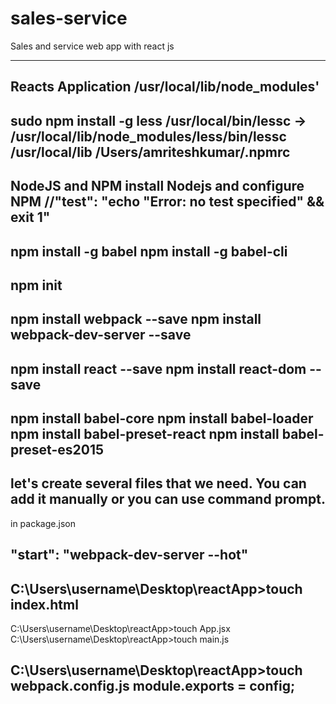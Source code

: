 # sales-service
Sales and service web app with react js

-------------------
Reacts Application
/usr/local/lib/node_modules'
------------------------------
sudo npm install -g less
/usr/local/bin/lessc -> /usr/local/lib/node_modules/less/bin/lessc
/usr/local/lib
 /Users/amriteshkumar/.npmrc
------------------------
NodeJS and NPM
install Nodejs and configure NPM 
//"test": "echo \"Error: no test specified\" && exit 1"
----------------------------------------------
npm install -g babel
npm install -g babel-cli
-----------------------------------------
npm init
---------------------------
npm install webpack --save
npm install webpack-dev-server --save
------------------------------------
npm install react --save
npm install react-dom --save
-----------------------------------
npm install babel-core
npm install babel-loader
npm install babel-preset-react
npm install babel-preset-es2015
-------------------------------------
let's create several files that we need. You can add it manually or you can use command prompt.
------------------------------------------------------------------------------------------------
in package.json

"start": "webpack-dev-server --hot"
-----------------------------------------
C:\Users\username\Desktop\reactApp>touch index.html
------------------------------------------------
C:\Users\username\Desktop\reactApp>touch App.jsx
C:\Users\username\Desktop\reactApp>touch main.js


C:\Users\username\Desktop\reactApp>touch webpack.config.js
module.exports = config;
-------------------------------------

